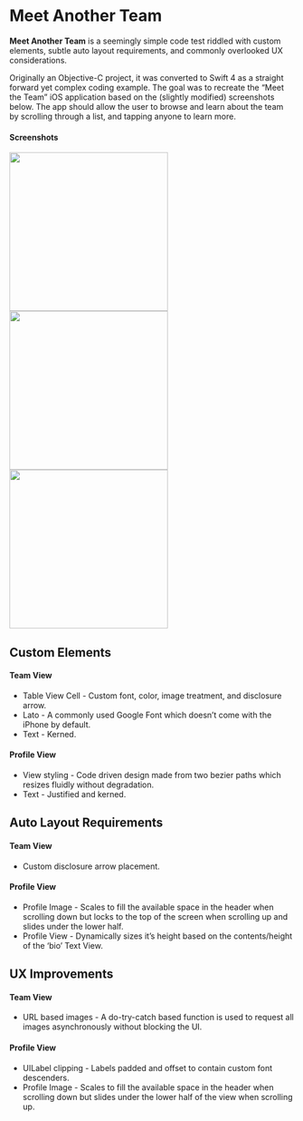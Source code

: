 Meet Another Team
======
**Meet Another Team** is a seemingly simple code test riddled with custom elements, subtle auto layout requirements, and commonly overlooked UX considerations.

Originally an Objective-C project, it was converted to Swift 4 as a straight forward yet complex coding example. The goal was to recreate the “Meet the Team” iOS application based on the (slightly modified) screenshots below. The app should allow the user to browse and learn about the team by scrolling through a list, and tapping anyone to learn more.

#### Screenshots
<img src="https://78.media.tumblr.com/dedbb80edd2105f99cff0598de66a2ba/tumblr_oxna9azl5B1qbkxdyo1_540.png" width="280"/>    <img src="https://78.media.tumblr.com/0ebd4b92a5795bc8074f5e21dbb4ce0f/tumblr_oxna9azl5B1qbkxdyo2_540.png" width="280"/>    <img src="https://78.media.tumblr.com/c61733658d1da41f28b95d47dd16c091/tumblr_oxna9azl5B1qbkxdyo3_540.png" width="280"/>

## Custom Elements
#### Team View
* Table View Cell - Custom font, color, image treatment, and disclosure arrow.
* Lato - A commonly used Google Font which doesn’t come with the iPhone by default.
* Text - Kerned.

#### Profile View
* View styling - Code driven design made from two bezier paths which resizes fluidly without degradation.
* Text - Justified and kerned.

## Auto Layout Requirements
#### Team View
* Custom disclosure arrow placement.

#### Profile View
* Profile Image - Scales to fill the available space in the header when scrolling down but locks to the top of the screen when scrolling up and slides under the lower half.
* Profile View - Dynamically sizes it’s height based on the contents/height of the ‘bio’ Text View.

## UX Improvements
#### Team View
* URL based images - A do-try-catch based function is used to request all images asynchronously without blocking the UI.

#### Profile View
* UILabel clipping - Labels padded and offset to contain custom font descenders.
* Profile Image - Scales to fill the available space in the header when scrolling down but slides under the lower half of the view when scrolling up.
